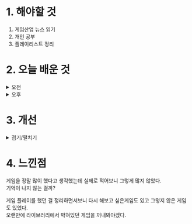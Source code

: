 
# 1. 해야할 것

1. 게임산업 뉴스 읽기 
2. 개인 공부  
3. 플레이리스트 정리




# 2. 오늘 배운 것

<details>
<summary>오전</summary>

## 오늘의 뉴스


■ '귀여움이 정의라냥' 캣 판타지 5월 30일 출시
펀토이 게임즈(Funtoy Games Limited)는 자사에서 서비스하는 고양이 모에화 수집형 RPG '캣 판타지(Cat Fantasy)'의 정식 서비스 일정을 오는 5월 30일로 확정했으며, 남은 기간 서비스 안정화 및 유저 확대에 집중할 계획이라고 오늘 밝혔습니다. 오는 5월 30일, 정식 서비스가 확정된 캣 판타지는 '고양이 모에화'를 표방하는 수집형 RPG로, 고양이들이 전부 모에화를 통해 귀엽거나 아름답게 표현된 미소녀 캐릭터로 변신해 '이모션'이라는 기이한 질병에 맞서 싸우는 이야기를 담았습니다.

■ 크래프톤 인도 공략 '불릿 에코', 소프트런칭 끝내고 정식 출시
크래프톤이 글로벌 게임 개발사 젭토랩이 개발한 '불릿 에코 인도(Bullet Echo India)'를 24일 인도에 정식 출시합니다. 불릿 에코 인도는 다른 이용자들과 팀을 구성하고 전략을 세워 치열한 전투에서 최후까지 살아남아야 하는 배틀 로얄 방식의 멀티 플레이 탑다운 슈팅 게임입니다.

■ 24일 OBT 시작 '다크앤다커 모바일', 연내 출시 목표 
크래프톤이 산하의 크리에이티브 스튜디오 블루홀스튜디오가 개발 중인 신작 '다크앤다커 모바일(DARK AND DARKER MOBILE)'의 첫 테스트를 24일 시작합니다. 크래프톤은 다크앤다커 모바일을 연내에 글로벌 출시하는 것을 목표로 하고 있으며, 이번 테스트를 통해 국내 이용자들의 다양한 의견을 먼저 수렴할 계획입니다.

■ 페르소나 제작진이 만든 '메타포', 10월 11일 출시 
세가가 신규 영상 공개와 함께 게임의 출시일을 10월 11일로 확정했습니다. 23일 진행된 아틀러스 특별 방송에서는 10월 11일 출시일을 확정하고 다양한 신규 정보와 영상을 공개했습니다.

■ [Ent+] 마블 구세주, 마블 지저스! '데드풀과 울버린'
20세기 폭스를 떠나 처음 디즈니 산하에서 처음 선보이는 데드풀의 세 번째 타이틀이자 MCU 최초의 R 등급 작품이 된 '데드풀과 울버린'의 예고편이 공개됐습니다. 이에 이번 예고편에서는 스토리와 배경을 이해할 수 있는보다 다양한 장면이 다수 담겼습니다.

■ '우리한텐 왜?' EA는 스텔라 블레이드 심의가 부럽다 
시프트업이 기대작 '스텔라 블레이드'의 출시를 앞두고 출시되는 모든 국가에서 검열 없이 출시될 것이라고 밝힌 가운데 EA 일본 총괄 매니저 션 노구치가 일본의 심의 기구 CERO에 불만을 표했습니다. 그의 설명에 따르면 2023년 출시된 '데드 스페이스'의 경우 일본 비디오 게임 심의 기구인 컴퓨터 오락 등급 기구(Computer Entertainment Rating Organization, CERO)에 등급을 받지 못했습니다.
</details>


<details>
<summary>오후</summary>

## 플레이리스트 평가 추가

![image](https://github.com/JM94Ent/TIL-WIL/assets/143363550/83a96bec-321b-4af2-9b4d-e71926ba9319)

</details>




# 3. 개선


<details>
<summary>접기/펼치기</summary>


</details>



# 4. 느낀점
게임을 정말 많이 했다고 생각했는데 실제로 적어보니 그렇게 많지 않았다.\
기억이 나지 않는 걸까?

게임 플레이를 했던 걸 정리하면서보니 다시 해보고 싶은게임도 있고 그렇지 않은 게임도 있었다.\
오랜만에 라이브러리에서 박혀있던 게임을 꺼내봐야겠다.

